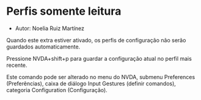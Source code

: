 # Perfis somente leitura

* Autor: Noelia Ruiz Martínez

Quando este extra estiver ativado, os perfis de configuração não serão guardados automaticamente.

Pressione NVDA+shift+p para guardar a configuração atual no perfil mais recente.

Este comando pode ser alterado no menu do NVDA, submenu Preferences (Preferências), caixa de diálogo Input Gestures (definir comandos), categoria Configuration (Configuração).
